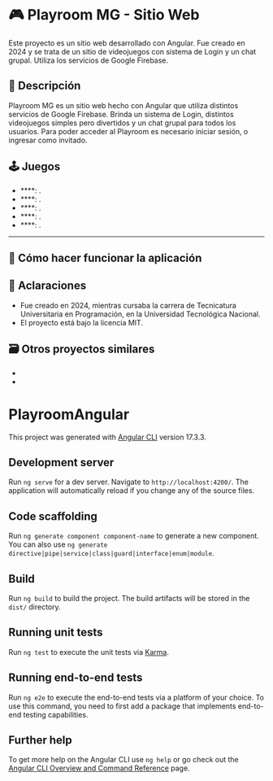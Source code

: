 # 🎮 Playroom MG - Sitio Web

Este proyecto es un sitio web desarrollado con Angular. Fue creado en 2024 y se trata de un sitio de videojuegos con sistema de Login y un chat grupal. Utiliza los servicios de Google Firebase.

## 📘 Descripción

Playroom MG es un sitio web hecho con Angular que utiliza distintos servicios de Google Firebase. Brinda un sistema de Login, distintos videojuegos simples pero divertidos y un chat grupal para todos los usuarios. Para poder acceder al Playroom es necesario iniciar sesión, o ingresar como invitado.

## 🕹️ Juegos

- ****: .
- ****: .
- ****: .
- ****: .
- ****: .


-- --


## 🚀 Cómo hacer funcionar la aplicación

## 📌 Aclaraciones
- Fue creado en 2024, mientras cursaba la carrera de Tecnicatura Universitaria en Programación, en la Universidad Tecnológica Nacional.
- El proyecto está bajo la licencia MIT.

## 🗃️ Otros proyectos similares
- []()
- []()


# PlayroomAngular

This project was generated with [Angular CLI](https://github.com/angular/angular-cli) version 17.3.3.

## Development server

Run `ng serve` for a dev server. Navigate to `http://localhost:4200/`. The application will automatically reload if you change any of the source files.

## Code scaffolding

Run `ng generate component component-name` to generate a new component. You can also use `ng generate directive|pipe|service|class|guard|interface|enum|module`.

## Build

Run `ng build` to build the project. The build artifacts will be stored in the `dist/` directory.

## Running unit tests

Run `ng test` to execute the unit tests via [Karma](https://karma-runner.github.io).

## Running end-to-end tests

Run `ng e2e` to execute the end-to-end tests via a platform of your choice. To use this command, you need to first add a package that implements end-to-end testing capabilities.

## Further help

To get more help on the Angular CLI use `ng help` or go check out the [Angular CLI Overview and Command Reference](https://angular.io/cli) page.
